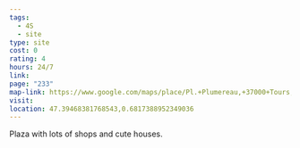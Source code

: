 ```yaml
---
tags:
  - 4S
  - site
type: site
cost: 0
rating: 4
hours: 24/7
link: 
page: "233"
map-link: https://www.google.com/maps/place/Pl.+Plumereau,+37000+Tours,+France/@47.3945606,0.6792242,17z/data=!3m1!4b1!4m6!3m5!1s0x47fcd5bbb7edbe61:0x3f43710d8fe3249f!8m2!3d47.394557!4d0.6817991!16s%2Fg%2F1hb_frm4w?entry=ttu&g_ep=EgoyMDI0MDkxMS4wIKXMDSoASAFQAw%3D%3D
visit: 
location: 47.39468381768543,0.6817388952349036
---
```

Plaza with lots of shops and cute houses.
